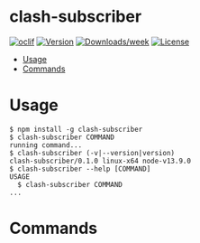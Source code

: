 clash-subscriber
================



[![oclif](https://img.shields.io/badge/cli-oclif-brightgreen.svg)](https://oclif.io)
[![Version](https://img.shields.io/npm/v/clash-subscriber.svg)](https://npmjs.org/package/clash-subscriber)
[![Downloads/week](https://img.shields.io/npm/dw/clash-subscriber.svg)](https://npmjs.org/package/clash-subscriber)
[![License](https://img.shields.io/npm/l/clash-subscriber.svg)](https://github.com/iosmanthus/clash-subscriber/blob/master/package.json)

<!-- toc -->
* [Usage](#usage)
* [Commands](#commands)
<!-- tocstop -->
# Usage
<!-- usage -->
```sh-session
$ npm install -g clash-subscriber
$ clash-subscriber COMMAND
running command...
$ clash-subscriber (-v|--version|version)
clash-subscriber/0.1.0 linux-x64 node-v13.9.0
$ clash-subscriber --help [COMMAND]
USAGE
  $ clash-subscriber COMMAND
...
```
<!-- usagestop -->
# Commands
<!-- commands -->

<!-- commandsstop -->
